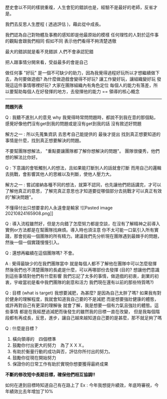 歷史會以不同的樣貌重複，人生會犯的錯誤也是，經驗不是最好的老師，反省才是。

我們去反思人生歷程 ( 透過評估 )，藉此從中成長。

我們認為自己對物體及事務的感知即是他最原始的模樣
任何理性的人對於這件事的觀點會跟我們相同
假如不同
表示他們看得不夠清楚透徹

最大的錯誤就是看不見錯誤
人們不會承認犯錯

把人跟事情分開來看，受益最多的會是自己

做任何事 "好玩" 是一個不可缺少的助力，因為我覺得過程好玩所以才想繼續做下去，為何要做遊戲? 為什麼做遊戲會變得不好玩?
讓工作變好玩，讓組織變好玩
發現這這件事情哪裡好玩?
大家在團隊組織內有角色定位
每個人的能力有落差，所以要幫助每個人在好發揮的地方，去發揮他的能力 == 領導的核心概念

---


**問題列表**

Q : 我聽不進別人的意見
why 我覺得時常問問題時，都說不到我在意的那個點，感覺好像他們沒有get到我的問題或是沒有get到我的話
沒有敘述好問題

解方之一 : 所以先蒐集資訊 去思考自己能提供的 最後才提出
找到真正想要知道的事情是什麼，找到真正想要解決的問題。

不要幫團隊想解法，
"重點要讓團隊都了解你想解決的問題"。
團隊很優秀，他們想的解法比你好。


Q : 下意識的會牴觸別人的想法，且如果能打斷別人的話就會打斷
而用自己的邏輯去挑戰，會影響其他人的思維以及判斷，使他人壓力大。

解方之一 : 嘗試接納各種不同的想法，就算不認同，也先讓他們把話講完，才可以了解他真正的意思，了解完真正意思也才知道要從哪個部分去挑戰才可以真正有效的"解決問題"。

不懂得付出只想要拿的人永遠會是輸家
![[Pasted image 20210824165908.png]]


Q : 導入流程雖然好，但是方向錯了怎麼努力都是空談，在沒有了解精神之前導入實例or方法都是在幫團隊找麻煩。導入時也須注意
你不太可能一口氣引入所有實踐，那會扼殺一個團隊的所有精力。建議我們先分析現在團隊遇到最棘手的問題，然後一個一個實踐慢慢引入。


Q : 還想再繼續在這個團隊嗎?
不會。

A : 覺得最缺少的在我們團隊當中 就是每個人都不了解他在團隊中可以怎麼發揮 然後我們也不清楚團隊的長處是什麼，可以再哪部份去發揮 (目的? 想讓他們意識到這些事情對他們有什麼影響
我們忘記了太多的事情，做遊戲的初衷，創業的初衷，宇峻當初是看中我們團隊的創意和活力 我們現在還有以前的那些特質嗎?)

Q : 目標 (what is target)
我想要減肥，為甚麼? 是因為自己太胖了嗎?
如果我有對於健身的理解程度，我就會知道我自己要的不是減肥
而是想要強壯健康的體態，或許再對自己有更深的理解後
就會了解，我是想要一個有力氣且強壯的體態。這些事情
都是在我經歷過減肥而後發生的雖然我的目標一直在改變，
但是我每個階段都有再成長，反思，進步，讓自己越來越知道自己要的是甚麼，那不就足夠了嗎

Q : 什麼是目標？
1. 橫向領導的　四個標準
2. 鼓勵你付出更大的努力　為了ＸＸＸ。
3. 有助於衡量行動的成功與否，評估你所付出的努力。
4. 鼓勵你從現在開始努力
5. 保證你的日常工作有助於實現你想要獲得最終成果

**不斷的修改短中長期目標，確保他們相互協調!!**

如何在達到目標時知道自己有在路上了
Ex : 今年我想提升績效，年底時審視，今年績效比去年增加了10%

